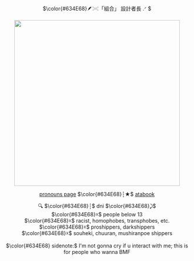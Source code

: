 <p align="center">
$\color{#634E68}🪶𓏵「組合」 設計者長 .ᐟ $
<br>
  <br>
<img src="https://github.com/user-attachments/assets/8506c8cc-0238-4fdd-956e-b405522945ea" width="450">

<p align="center">
  <a href="https://pronouns.cc/@nyanoneko">pronouns page</a> $\color{#634E68}┆★$ <a href="https://nyanoneko.atabook.org/">atabook</a>
</p>

<p align="center">
🔍 $\color{#634E68}┆︎$ dni  $\color{#634E68}⤸$ <br>
$\color{#634E68}☓$ people below 13 <br>
$\color{#634E68}☓$ racist, homophobes, transphobes, etc. <br>
$\color{#634E68}☓$ proshippers, darkshippers <br>
$\color{#634E68}☓$ souheki, chuuran, mushiranpoe shippers <br>
  <br>
$\color{#634E68} sidenote:$ I'm not gonna cry if u interact with me; this is for people who wanna BMF <br>
</p>



